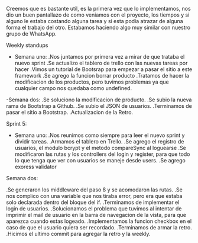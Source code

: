 Creemos que es bastante util, es la primera vez que lo implementamos, nos dio un buen pantallazo de como veniamos con el proyecto, los tiempos y si alguno le estaba costando alguna tarea y si esta podia atrazar de alguna forma el trabajo del otro. Estabamos haciendo algo muy similar con nuestro grupo de WhatsApp.

Weekly standups

-   Semana uno:
    .Nos juntamos por primera vez a mirar de que trataba el nuevo sprint
    .Se actualizo el tablero de trello con las nuevas tareas por hacer
    .Vimos un tutorial de Bootsrap para empezar a pasar el sitio a este framework
    .Se agrego la funcion borrar producto
    .Tratamos de hacer la modificacion de los productos, pero tuvimos problemas ya que cualquier campo nos quedaba como undefined.

-Semana dos:
.Se soluciono la modificacion de producto.
.Se subio la nueva rama de Bootstrap a Github.
.Se subio el JSON de usuarios.
.Terminamos de pasar el sitio a Bootstrap.
.Actualizacion de la Retro.

Sprint 5:

-   Semana uno:
    .Nos reunimos como siempre para leer el nuevo sprint y dividir tareas.
    .Armamos el tablero en Trello.
    .Se agrego el registro de usuarios, el modulo bcrypt y el metodo compareSync al loguearse
    .Se modificaron las rutas y los controllers del login y register, para que todo lo que tenga que ver con usuarios se maneje desde users.
    .Se agrego exoress validator

Semana dos:

.Se generaron los middleware del paso 8 y se acomodaron las rutas.
.Se nos complico con una variable que nos tiraba error, pero era que estaba solo declarada dentro del bloque del if.
.Terminamos de implementar el login de usuarios.
.Solucionamos el problema que tuvimos al intentar de imprimir el mail de usuario en la barra de navegacion de la vista, para que aparezca cuando estas logeado.
.Implementamos la funcion checkbox en el caso de que el usuario quiera ser recordado.
.Terminamos de armar la retro.
.Hicimos el ultimo commit para agregar la retro y la weekly.
